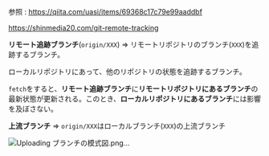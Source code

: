 参照 : https://qiita.com/uasi/items/69368c17c79e99aaddbf

https://shinmedia20.com/git-remote-tracking

**リモート追跡ブランチ**(`origin/XXX`) ⇒ リモートリポジトリのブランチ(`XXX`)を追跡するブランチ。

ローカルリポジトリにあって、他のリポジトリの状態を追跡するブランチ。

`fetch`をすると、**リモート追跡ブランチ**に**リモートリポジトリにあるブランチ**の最新状態が更新される。このとき、**ローカルリポジトリにあるブランチ**には影響を及ぼさない。

**上流ブランチ** ⇒ `origin/XXX`はローカルブランチ(`XXX`)の上流ブランチ

![Uploading ブランチの模式図.png…]()
